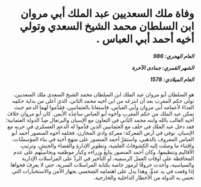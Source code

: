 <h1 dir="rtl">وفاة ملك السعديين عبد الملك أبي مروان ابن السلطان محمد الشيخ السعدي وتولي أخيه أحمد أبي العباس .</h1>

<h5 dir="rtl">العام الهجري:  986

الشهر القمري: جمادى الآخرة

العام الميلادي: 1578</h5>

<p dir="rtl">هو السلطان أبو مروان عبد الملك ابن السلطان محمد الشيخ السعدي ملك السعديين، تولى حكم المغرب بعد أن انتزعَه من ابن أخيه محمد الثاني، الذي أعلن من بداية حكمِه العداءَ لأعمامه أبي مروان وأبي العباس، فاستعانا بالعثمانيين، فقَدَّموا لهما الدعم حيث تمكن عبد الملك من حكم المغربِ وأخوه أبو العباس ساعِدُه الأيمن. كان أبو مروان خلافَ أخيه الغالب بالله وابنه محمد الثاني في التعاون مع الإسبان والبرتغال ضِدَّ الدولة العثمانية؛ فقد دخل عبد الملك في حلف مع العثمانيين الذين قدَّموا له الدعم العسكري في حربه مع الإسبان. توفي في أرض المعركة؛ معركةِ وادي المخازن، فخلفه أخوه المنصور أحمد أبو العباس المعروف بالذهبي، واستمَرَّ أحمد المنصور على منهج أخيه في بناء المؤسسَّات، واقتناء ما وصلت إليه الكشوفاتُ العلمية، وتطويرِ الإدارةِ والقضاء والجيشِ، وترتيبِ الأقاليم وتنظيمها، وكان أحمد المنصور يتابِعُ وزراءه وكبار موظفيه ويحاسِبُهم على عدم المحافظة على أوقات العمل الرسمية، أو التأخير في الردِّ على المراسلات الإدارية والسياسية، وأحدث حروفًا لرموز خاصة بكتابة المراسلات السرية، حتى لا يعرِفَ فحواها إذا وقعت في يد عدوٍّ، وهذا يدل على اهتمامِه الشخصي بجهاز الأمن والاستخبارات التي تحمي به الدولة من الأخطار الداخلية والخارجية.</p></br>
